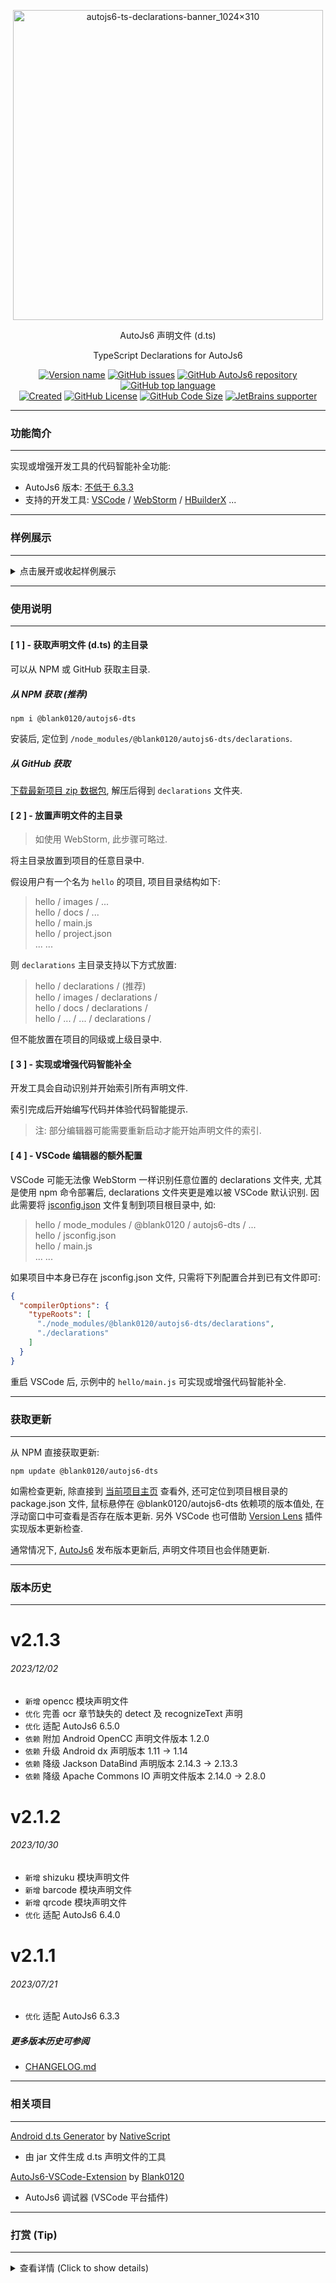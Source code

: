 <!--suppress HtmlDeprecatedAttribute, HttpUrlsUsage -->

<div align="center">
  <p>
    <img src="https://s1.imagehub.cc/images/2023/03/24/c5f6f649b6ed3aae341966a92fca2747.md.png" alt="autojs6-ts-declarations-banner_1024×310" border="0" width="496" />
  </p>

  <p>AutoJs6 声明文件 (d.ts)</p>
  <p>TypeScript Declarations for AutoJs6</p>

  <p>
    <a href="http://dts-project.autojs6.com/blob/main/package.json"><img alt="Version name" src="https://img.shields.io/badge/dynamic/json?color=534BAE&label=version&query=%24.version&url=https%3A%2F%2Fraw.githubusercontent.com%2FBlank0120%2FAutoJs6-TypeScript-Declarations%2Fmaster%2Fpackage.json"/></a>
    <a href="http://dts-issues.autojs6.com"><img alt="GitHub issues" src="https://img.shields.io/github/issues/Blank0120/AutoJs6-TypeScript-Declarations?color=009688"/></a>
    <a href="http://project.autojs6.com"><img alt="GitHub AutoJs6 repository" src="https://img.shields.io/badge/autojs6->=6.3.3-388E3C"/></a>
    <a href="https://github.com/topics/javascript"><img alt="GitHub top language" src="https://img.shields.io/github/languages/top/Blank0120/AutoJs6-TypeScript-Declarations?color=3178C6"/></a>
   <br>
    <a href="https://github.com/Blank0120/AutoJs6-TypeScript-Declarations/commit/f8250babdb161e12ad2e14c73e8aa2b5d7d89cbc"><img alt="Created" src="https://img.shields.io/date/1635813883?color=C56000&label=created"/></a>
    <a href="https://github.com/Blank0120/AutoJs6-TypeScript-Declarations/blob/main/LICENSE"><img alt="GitHub License" src="https://img.shields.io/github/license/Blank0120/AutoJs6-TypeScript-Declarations?color=C63F17"/></a>
    <a href="https://github.com/Blank0120/AutoJs6-TypeScript-Declarations/find/master"><img alt="GitHub Code Size" src="https://img.shields.io/github/languages/code-size/Blank0120/AutoJs6-TypeScript-Declarations?color=795548"/></a>
    <a href="https://www.jetbrains.com/?from=AutoJs6-TypeScript-Declarations"><img alt="JetBrains supporter" src="https://img.shields.io/badge/supporter-JetBrains-ee4677"/></a>
  </p>
</div>

******

### 功能简介

******

实现或增强开发工具的代码智能补全功能:

* AutoJs6 版本: [不低于 6.3.3](http://download.autojs6.com)
* 支持的开发工具: [VSCode](https://code.visualstudio.com/download) / [WebStorm](https://www.jetbrains.com/webstorm/download/) / [HBuilderX](https://www.dcloud.io/hbuilderx.html) ...

******

### 样例展示

******

<details><summary>点击展开或收起样例展示</summary>
   <div align="center">
      <br>
      <img src="https://s1.imagehub.cc/images/2023/03/24/3bbae966e4c0cbe611de7cf9dffb8150.gif" alt="autojs6-ts-declarations-demo" border="0"/>
   </div>
</details>

******

### 使用说明

******

#### [ 1 ] - 获取声明文件 (d.ts) 的主目录

可以从 NPM 或 GitHub 获取主目录.

##### 从 NPM 获取 (推荐)

```shell
npm i @blank0120/autojs6-dts
```

安装后, 定位到 `/node_modules/@blank0120/autojs6-dts/declarations`.

##### 从 GitHub 获取

[下载最新项目 zip 数据包](https://github.com/Blank0120/AutoJs6-TypeScript-Declarations/archive/main.zip), 解压后得到 `declarations` 文件夹.

#### [ 2 ] - 放置声明文件的主目录

> 如使用 WebStorm, 此步骤可略过.

将主目录放置到项目的任意目录中.

假设用户有一个名为 `hello` 的项目, 项目目录结构如下:

> hello / images / ...  
> hello / docs / ...  
> hello / main.js  
> hello / project.json  
> ... ...

则 `declarations` 主目录支持以下方式放置:

> hello / declarations / (推荐)  
> hello / images / declarations /  
> hello / docs / declarations /  
> hello / ... / ... / declarations /

但不能放置在项目的同级或上级目录中.

#### [ 3 ] - 实现或增强代码智能补全

开发工具会自动识别并开始索引所有声明文件.

索引完成后开始编写代码并体验代码智能提示.

> 注: 部分编辑器可能需要重新启动才能开始声明文件的索引.

#### [ 4 ] - VSCode 编辑器的额外配置

VSCode 可能无法像 WebStorm 一样识别任意位置的 declarations 文件夹, 尤其是使用 npm 命令部署后, declarations 文件夹更是难以被 VSCode 默认识别. 因此需要将 [jsconfig.json](https://github.com/Blank0120/AutoJs6-TypeScript-Declarations/blob/main/jsconfig.json) 文件复制到项目根目录中, 如:

> hello / mode_modules / @blank0120 / autojs6-dts / ...  
> hello / jsconfig.json  
> hello / main.js  
> ... ...

如果项目中本身已存在 jsconfig.json 文件, 只需将下列配置合并到已有文件即可:

```json
{
  "compilerOptions": {
    "typeRoots": [
      "./node_modules/@blank0120/autojs6-dts/declarations",
      "./declarations"
    ]
  }
}
```

重启 VSCode 后, 示例中的 `hello/main.js` 可实现或增强代码智能补全.

******

### 获取更新

******

从 NPM 直接获取更新:

```shell
npm update @blank0120/autojs6-dts
```

如需检查更新, 除直接到 [当前项目主页](http://dts-project.autojs6.com) 查看外, 还可定位到项目根目录的 package.json 文件, 鼠标悬停在 @blank0120/autojs6-dts 依赖项的版本值处, 在浮动窗口中可查看是否存在版本更新. 另外 VSCode 也可借助 [Version Lens](https://marketplace.visualstudio.com/items?itemName=pflannery.vscode-versionlens) 插件实现版本更新检查.

通常情况下, [AutoJs6](http://autojs6.com) 发布版本更新后, 声明文件项目也会伴随更新.

******

### 版本历史

******

[comment]: <> (Version history only shows last 3 versions)

# v2.1.3

###### 2023/12/02

* `新增` opencc 模块声明文件
* `优化` 完善 ocr 章节缺失的 detect 及 recognizeText 声明
* `优化` 适配 AutoJs6 6.5.0
* `依赖` 附加 Android OpenCC 声明文件版本 1.2.0
* `依赖` 升级 Android dx 声明版本 1.11 -> 1.14
* `依赖` 降级 Jackson DataBind 声明版本 2.14.3 -> 2.13.3
* `依赖` 降级 Apache Commons IO 声明文件版本 2.14.0 -> 2.8.0

# v2.1.2

###### 2023/10/30

* `新增` shizuku 模块声明文件
* `新增` barcode 模块声明文件
* `新增` qrcode 模块声明文件
* `优化` 适配 AutoJs6 6.4.0

# v2.1.1

###### 2023/07/21

* `优化` 适配 AutoJs6 6.3.3

##### 更多版本历史可参阅

* [CHANGELOG.md](https://github.com/Blank0120/AutoJs6-TypeScript-Declarations/blob/main/docs/CHANGELOG.md)

******

### 相关项目

******

[Android d.ts Generator](https://github.com/NativeScript/android-dts-generator) by [NativeScript](https://github.com/NativeScript)

- 由 jar 文件生成 d.ts 声明文件的工具

[AutoJs6-VSCode-Extension](http://vscext-project.autojs6.com) by [Blank0120](https://github.com/Blank0120)

- AutoJs6 调试器 (VSCode 平台插件)

******

### 打赏 (Tip)

******

<details><summary>查看详情 (Click to show details)</summary><br>
<div align="center">
To tip online, scan the QR code below <br>
扫描对应二维码可打赏 <br><br>
I believe I could make it better with your support :) <br>
感谢每一份支持和鼓励 <br><br>

<a href="https://s1.imagehub.cc/images/2023/03/24/83583b97ee8c4d3f7d7acfbe0c60bb8d.png"><img src="https://s1.imagehub.cc/images/2023/03/24/83583b97ee8c4d3f7d7acfbe0c60bb8d.png" alt="qr-alipay-sponsor_521×648" height="224" border="0"/></a>
<a href="https://s1.imagehub.cc/images/2023/03/24/de74a1d70a60d656431fc5625882f821.png"><img src="https://s1.imagehub.cc/images/2023/03/24/de74a1d70a60d656431fc5625882f821.png" alt="qr-wechat-sponsor_521×648" height="224" border="0"/></a>
</div>
</details>

[//]: # (
    # -----------------------------------------#
    #               npm commands               #
    # -----------------------------------------#
    - User initialization
        - npm adduser blank0120
    - Pack [ not necessary for publishing ]
        - npm pack
    - Publish
        - npm publish --access public
)